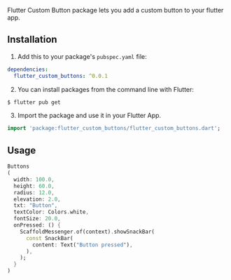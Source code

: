 <!--
This README describes the package. If you publish this package to pub.dev,
this README's contents appear on the landing page for your package.

For information about how to write a good package README, see the guide for
[writing package pages](https://dart.dev/guides/libraries/writing-package-pages).

For general information about developing packages, see the Dart guide for
[creating packages](https://dart.dev/guides/libraries/create-library-packages)
and the Flutter guide for
[developing packages and plugins](https://flutter.dev/developing-packages).
-->

Flutter Custom Button package lets you add a custom button to your flutter app.

## Installation

1. Add this to your package's `pubspec.yaml` file:

```yaml
dependencies:
  flutter_custom_buttons: ^0.0.1
```

2. You can install packages from the command line with Flutter:

```bash
$ flutter pub get
```

3. Import the package and use it in your Flutter App.

```dart
import 'package:flutter_custom_buttons/flutter_custom_buttons.dart';
```

## Usage

```dart
Buttons
(
  width: 100.0,
  height: 60.0,
  radius: 12.0,
  elevation: 2.0,
  txt: "Button",
  textColor: Colors.white,
  fontSize: 20.0,
  onPressed: () {
    ScaffoldMessenger.of(context).showSnackBar(
      const SnackBar(
        content: Text("Button pressed"),
      ),
    );
  }
)
```